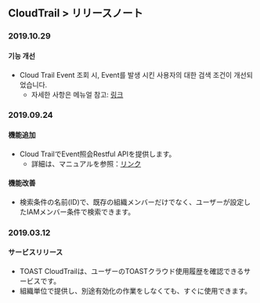 
## CloudTrail > リリースノート

### 2019.10.29
#### 기능 개선
* Cloud Trail Event 조회 시, Event를 발생 시킨 사용자의 대한 검색 조건이 개선되었습니다.
    * 자세한 사항은 메뉴얼 참고: [링크](http://docs.toast.com/ja/CloudTrail/ja/api-guide/)

### 2019.09.24
#### 機能追加
* Cloud TrailでEvent照会Restful APIを提供します。
    * 詳細は、マニュアルを参照：[リンク](http://docs.toast.com/ja/CloudTrail/ja/api-guide/)
    
#### 機能改善
* 検索条件の名前(ID)で、既存の組織メンバーだけでなく、ユーザーが設定したIAMメンバー条件で検索できます。

### 2019.03.12
#### サービスリリース
* TOAST CloudTrailは、ユーザーのTOASTクラウド使用履歴を確認できるサービスです。
* 組織単位で提供し、別途有効化の作業をしなくても、すぐに使用できます。
